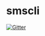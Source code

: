 # smscli

[![Gitter](https://badges.gitter.im/smscli/Lobby.svg)](https://gitter.im/smscli/Lobby?utm_source=badge&utm_medium=badge&utm_campaign=pr-badge&utm_content=badge)